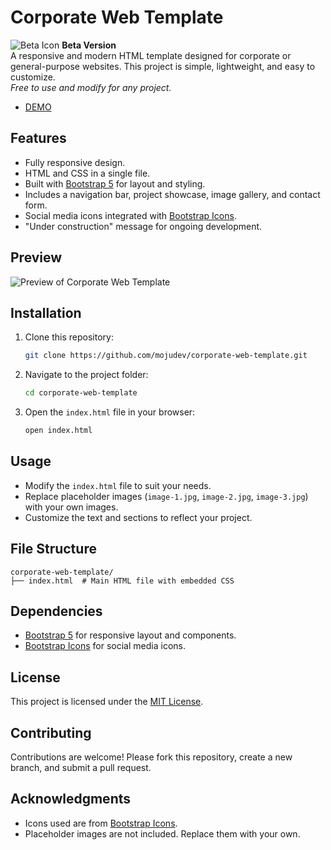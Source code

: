# Corporate Web Template

![Beta Icon](https://img.icons8.com/ios/452/beta.png) **Beta Version**  
A responsive and modern HTML template designed for corporate or general-purpose websites. This project is simple, lightweight, and easy to customize.  
*Free to use and modify for any project.*

- [DEMO](https://mojudev.github.io/corporate-web-template/)

## Features

- Fully responsive design.
- HTML and CSS in a single file.
- Built with [Bootstrap 5](https://getbootstrap.com/) for layout and styling.
- Includes a navigation bar, project showcase, image gallery, and contact form.
- Social media icons integrated with [Bootstrap Icons](https://icons.getbootstrap.com/).
- "Under construction" message for ongoing development.

## Preview

![Preview of Corporate Web Template](https://via.placeholder.com/800x400.png?text=Project+Preview)

## Installation

1. Clone this repository:
   ```bash
   git clone https://github.com/mojudev/corporate-web-template.git
   ```

2. Navigate to the project folder:
   ```bash
   cd corporate-web-template
   ```

3. Open the `index.html` file in your browser:
   ```bash
   open index.html
   ```

## Usage

- Modify the `index.html` file to suit your needs.
- Replace placeholder images (`image-1.jpg`, `image-2.jpg`, `image-3.jpg`) with your own images.
- Customize the text and sections to reflect your project.

## File Structure

```
corporate-web-template/
├── index.html  # Main HTML file with embedded CSS
```

## Dependencies

- [Bootstrap 5](https://getbootstrap.com/) for responsive layout and components.
- [Bootstrap Icons](https://icons.getbootstrap.com/) for social media icons.

## License

This project is licensed under the [MIT License](LICENSE).

## Contributing

Contributions are welcome! Please fork this repository, create a new branch, and submit a pull request.

## Acknowledgments

- Icons used are from [Bootstrap Icons](https://icons.getbootstrap.com/).
- Placeholder images are not included. Replace them with your own.
